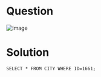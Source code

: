 # Question 

![image](https://user-images.githubusercontent.com/79325092/150286234-42653140-dfbc-49fb-a6d6-e3cbe3f14364.png)

# Solution 
```
SELECT * FROM CITY WHERE ID=1661;
```
